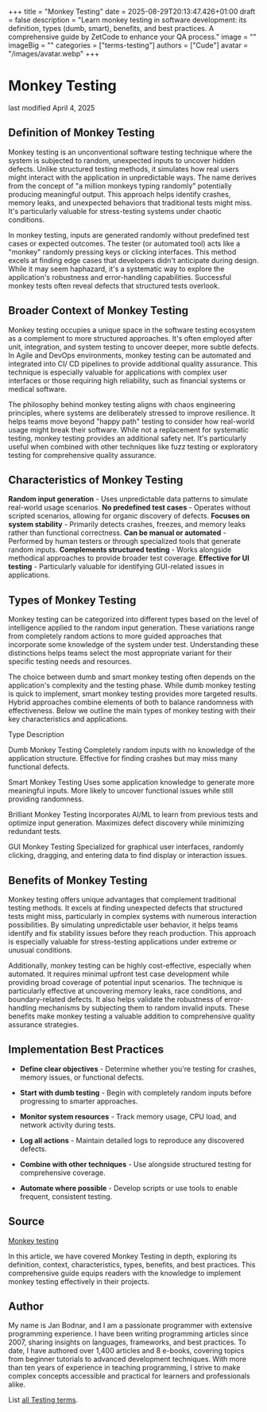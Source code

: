 +++
title = "Monkey Testing"
date = 2025-08-29T20:13:47.426+01:00
draft = false
description = "Learn monkey testing in software development: its definition, types (dumb, smart), benefits, and best practices. A comprehensive guide by ZetCode to enhance your QA process."
image = ""
imageBig = ""
categories = ["terms-testing"]
authors = ["Cude"]
avatar = "/images/avatar.webp"
+++

# Monkey Testing

last modified April 4, 2025

## Definition of Monkey Testing

Monkey testing is an unconventional software testing technique where the system
is subjected to random, unexpected inputs to uncover hidden defects. Unlike
structured testing methods, it simulates how real users might interact with the
application in unpredictable ways. The name derives from the concept of "a
million monkeys typing randomly" potentially producing meaningful output. This
approach helps identify crashes, memory leaks, and unexpected behaviors that
traditional tests might miss. It's particularly valuable for stress-testing
systems under chaotic conditions.

In monkey testing, inputs are generated randomly without predefined test cases or
expected outcomes. The tester (or automated tool) acts like a "monkey" randomly
pressing keys or clicking interfaces. This method excels at finding edge cases
that developers didn't anticipate during design. While it may seem haphazard,
it's a systematic way to explore the application's robustness and error-handling
capabilities. Successful monkey tests often reveal defects that structured tests
overlook.

## Broader Context of Monkey Testing

Monkey testing occupies a unique space in the software testing ecosystem as a
complement to more structured approaches. It's often employed after unit,
integration, and system testing to uncover deeper, more subtle defects. In Agile
and DevOps environments, monkey testing can be automated and integrated into CI/
CD pipelines to provide additional quality assurance. This technique is
especially valuable for applications with complex user interfaces or those
requiring high reliability, such as financial systems or medical software.

The philosophy behind monkey testing aligns with chaos engineering principles,
where systems are deliberately stressed to improve resilience. It helps teams
move beyond "happy path" testing to consider how real-world usage might break
their software. While not a replacement for systematic testing, monkey testing
provides an additional safety net. It's particularly useful when combined with
other techniques like fuzz testing or exploratory testing for comprehensive
quality assurance.

## Characteristics of Monkey Testing

**Random input generation** - Uses unpredictable data patterns
to simulate real-world usage scenarios.
**No predefined test cases** - Operates without scripted
scenarios, allowing for organic discovery of defects.
**Focuses on system stability** - Primarily detects crashes,
freezes, and memory leaks rather than functional correctness.
**Can be manual or automated** - Performed by human testers or
through specialized tools that generate random inputs.
**Complements structured testing** - Works alongside
methodical approaches to provide broader test coverage.
**Effective for UI testing** - Particularly valuable for
identifying GUI-related issues in applications.

## Types of Monkey Testing

Monkey testing can be categorized into different types based on the level of
intelligence applied to the random input generation. These variations range from
completely random actions to more guided approaches that incorporate some
knowledge of the system under test. Understanding these distinctions helps teams
select the most appropriate variant for their specific testing needs and
resources.

The choice between dumb and smart monkey testing often depends on the
application's complexity and the testing phase. While dumb monkey testing is
quick to implement, smart monkey testing provides more targeted results. Hybrid
approaches combine elements of both to balance randomness with effectiveness.
Below we outline the main types of monkey testing with their key characteristics
and applications.

Type
Description

Dumb Monkey Testing
Completely random inputs with no knowledge of the application structure.
Effective for finding crashes but may miss many functional defects.

Smart Monkey Testing
Uses some application knowledge to generate more meaningful inputs. More
likely to uncover functional issues while still providing randomness.

Brilliant Monkey Testing
Incorporates AI/ML to learn from previous tests and optimize input
generation. Maximizes defect discovery while minimizing redundant tests.

GUI Monkey Testing
Specialized for graphical user interfaces, randomly clicking, dragging, and
entering data to find display or interaction issues.

## Benefits of Monkey Testing

Monkey testing offers unique advantages that complement traditional testing
methods. It excels at finding unexpected defects that structured tests might
miss, particularly in complex systems with numerous interaction possibilities.
By simulating unpredictable user behavior, it helps teams identify and fix
stability issues before they reach production. This approach is especially
valuable for stress-testing applications under extreme or unusual conditions.

Additionally, monkey testing can be highly cost-effective, especially when
automated. It requires minimal upfront test case development while providing
broad coverage of potential input scenarios. The technique is particularly
effective at uncovering memory leaks, race conditions, and boundary-related
defects. It also helps validate the robustness of error-handling mechanisms by
subjecting them to random invalid inputs. These benefits make monkey testing a
valuable addition to comprehensive quality assurance strategies.

## Implementation Best Practices

- **Define clear objectives** - Determine whether you're testing for crashes, memory issues, or functional defects.

- **Start with dumb testing** - Begin with completely random inputs before progressing to smarter approaches.

- **Monitor system resources** - Track memory usage, CPU load, and network activity during tests.

- **Log all actions** - Maintain detailed logs to reproduce any discovered defects.

- **Combine with other techniques** - Use alongside structured testing for comprehensive coverage.

- **Automate where possible** - Develop scripts or use tools to enable frequent, consistent testing.

## Source

[Monkey testing](https://en.wikipedia.org/wiki/Monkey_testing)

In this article, we have covered Monkey Testing in depth, exploring its
definition, context, characteristics, types, benefits, and best practices. This
comprehensive guide equips readers with the knowledge to implement monkey
testing effectively in their projects.

## Author

My name is Jan Bodnar, and I am a passionate programmer with extensive
programming experience. I have been writing programming articles since 2007,
sharing insights on languages, frameworks, and best practices. To date, I have
authored over 1,400 articles and 8 e-books, covering topics from beginner
tutorials to advanced development techniques. With more than ten years of
experience in teaching programming, I strive to make complex concepts accessible
and practical for learners and professionals alike.

List [all Testing terms](/all/#terms-test).
